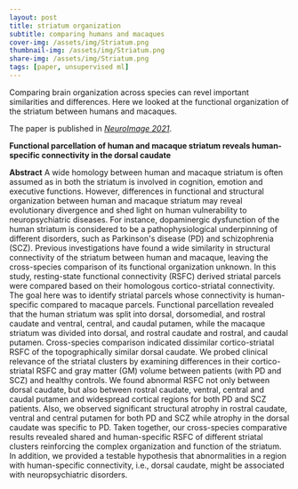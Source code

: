 ```yaml
---
layout: post
title: striatum organization
subtitle: comparing humans and macaques
cover-img: /assets/img/Striatum.png
thumbnail-img: /assets/img/Striatum.png
share-img: /assets/img/Striatum.png
tags: [paper, unsupervised ml]
---
```


Comparing brain organization across species can revel important similarities and differences. Here we looked at the functional organization of the striatum between humans and macaques.


The paper is published in [*NeuroImage 2021*](https://www.sciencedirect.com/science/article/pii/S1053811921002834).

**Functional parcellation of human and macaque striatum reveals human-specific connectivity in the dorsal caudate**

**Abstract** A wide homology between human and macaque striatum is often assumed as in both the striatum is involved in cognition, emotion and executive functions. However, differences in functional and structural organization between human and macaque striatum may reveal evolutionary divergence and shed light on human vulnerability to neuropsychiatric diseases. For instance, dopaminergic dysfunction of the human striatum is considered to be a pathophysiological underpinning of different disorders, such as Parkinson's disease (PD) and schizophrenia (SCZ). Previous investigations have found a wide similarity in structural connectivity of the striatum between human and macaque, leaving the cross-species comparison of its functional organization unknown. In this study, resting-state functional connectivity (RSFC) derived striatal parcels were compared based on their homologous cortico-striatal connectivity. The goal here was to identify striatal parcels whose connectivity is human-specific compared to macaque parcels. Functional parcellation revealed that the human striatum was split into dorsal, dorsomedial, and rostral caudate and ventral, central, and caudal putamen, while the macaque striatum was divided into dorsal, and rostral caudate and rostral, and caudal putamen. Cross-species comparison indicated dissimilar cortico-striatal RSFC of the topographically similar dorsal caudate. We probed clinical relevance of the striatal clusters by examining differences in their cortico-striatal RSFC and gray matter (GM) volume between patients (with PD and SCZ) and healthy controls. We found abnormal RSFC not only between dorsal caudate, but also between rostral caudate, ventral, central and caudal putamen and widespread cortical regions for both PD and SCZ patients. Also, we observed significant structural atrophy in rostral caudate, ventral and central putamen for both PD and SCZ while atrophy in the dorsal caudate was specific to PD. Taken together, our cross-species comparative results revealed shared and human-specific RSFC of different striatal clusters reinforcing the complex organization and function of the striatum. In addition, we provided a testable hypothesis that abnormalities in a region with human-specific connectivity, i.e., dorsal caudate, might be associated with neuropsychiatric disorders.
